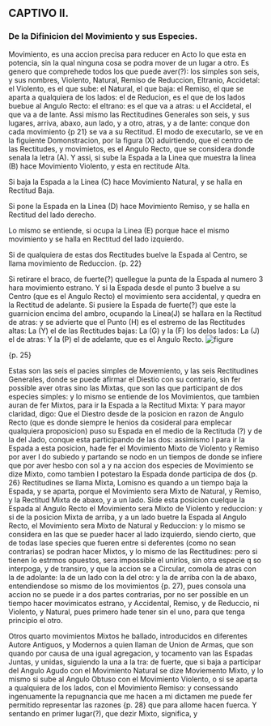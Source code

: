 ## CAPTIVO II.
### De la Difinicion del Movimiento y sus Especies. 

Movimiento, es una accion precisa para reducer en Acto lo que esta en potencia, sin la qual ninguna cosa se podra mover de un lugar a otro. Es genero que comprehede todos los que puede aver(?): los simples son seis, y sus nombres, Violento, Natural, Remiso de Reduccion, Eltranio, Accidetal: el Violento, es el que sube: el Natural, el que baja: el Remiso, el que se aparta a qualquiera de los lados: el de Reducion, es el que de los lados buebue al Angulo Recto: el eltrano: es el que va a atras: u el Accidetal, el que va a de lante. Assi mismo las Rectitudines Generales son seis, y sus lugares, arriva, abaxo, aun lado, y a otro, atras, y a de lante: conque don cada movimiento {p 21} se va a su Rectitud. El modo de executarlo, se ve en la figuiente Domonstracion, por la figura (X) aduirtiendo, que el centro de las Rectitudes, y movimietos, es el Angulo Recto, que se considera donde senala la letra (A). Y assi, si sube la Espada a la Linea que muestra la linea (B) hace Movimiento Violento, y esta en rectitude Alta.

Si baja la Espada a la Linea (C) hace Movimiento Natural, y se halla en Rectitud Baja.

Si pone la Espada en la Linea (D) hace Movimiento Remiso, y se halla en Rectitud del lado derecho.

Lo mismo se entiende, si ocupa la Linea (E) porque hace el mismo movimiento y se halla en Rectitud del lado izquierdo.

Si de qualquiera de estas dos Rectitudes buelve la Espada al Centro, se llama movimiento de Reduccion.
{p. 22}

Si retirare el braco, de fuerte(?) quellegue la punta de la Espada al numero 3 hara movimiento estrano. Y si la Espada desde el punto 3 buelve a su Centro (que es el Angulo Recto) el movimiento sera accidental, y quedra en la Rectitud de adelante.
Si pusiere la Espada de fuerte(?) que este la guarnicion encima del ambro, ocupando la Linea(J) se hallara en la Rectitud de atras: y se advierte que el Punto (H) es el estremo de las Rectitudes altas: La (Y) el de las Rectitudes bajas: La (G) y la (F) los delos lados: La (J) el de atras: Y la (P) el de adelante, que es el Angulo Recto.
![figure](https://github.com/RomanosTrechlis/MyNotes/blob/master/de_los_movimientos_rectitudes.png "")

{p. 25}

Estas son las seis el pacies simples de Movemiento, y las seis Rectitudines Generales, donde se puede afirmar el Diestio con su contrario, sin fer possible aver otras sino las Mixtas, que son las que participant de dos especies simples: y lo mismo se entiende de los Movimientos, que tambien auran de fer Mixtos, para ir la Espada a la Rectitud Mixta: Y para mayor claridad, digo: Que el Diestro desde de la posicion en razon de Angulo Recto (que  es donde siempre le henios da cosideral para emplecar qualquiera proposicion) puso su Espada en el medio de la Rectituda (?) y de la del Jado, conque esta participando de las dos: assimismo I para ir la Espada a esta posicion, hade fer el Movimiento Mixto de Violento y Remiso por aver I do subiedo y partando se nodo en un tiempos de donde se infiere que por aver hesbo con sol a y na accion dos especies de Movimiento se dize Mixto, como tambien I potestaro la Espada donde participa de dos {p. 26} Rectitudines se llama Mixta, Lomisno es quando a un tiempo baja la Espada, y se aparta, porque el Movimiento sera Mixto de Natural, y Remiso, y la Rectitud Mixta de abaxo, y a un lado. Side esta posicion cuelque la Espada al Angulo Recto el Movimiento sera Mixto de Violento y reduccion: y si de la posicion Mixta de arriba, y a un lado buetre la Espada al Angulo Recto, el Movimiento sera Mixto de Natural y Reduccion: y lo mismo se considera en las que se pueder hacer al lado izquierdo, siendo cierto, que de todas lase species que fueren entre si deferentes (como no sean contrarias) se podran hacer Mixtos, y lo mismo de las Rectitudines: pero si tienen lo estrmos opuestos, sera impossible el unirlos, sin otra especie q so interpoga, y de transiro, y que la accion se a Circular, comola de atras con la de adolante: la de un lado con la del otro: y la de arriba con la de abaxo, entendiendose so mismo de los movimientos {p. 27), pues consola una accion no se puede ir a dos partes contrarias, por no ser possible en un tiempo hacer movimicatos estrano, y Accidental, Remiso, y de Reduccio, ni Violento, y Natural, pues primero hade tener sin el uno, para que tenga principio el otro.

Otros quarto movimientos Mixtos he ballado, introducidos en diferentes Autore Antiguos, y Modernos a quien llaman de Union de Armas, que son quando por causa de una igual agregacion, y tocamento van las Espadas Juntas, y unidas, siguiendo la una a la tra: de fuerte, que si baja a participar del Angulo Agudo con el Movimiento Natural se dize Moviemento Mixto, y lo mismo si sube al Angulo Obtuso con el Movimiento Violento, o si se aparta a qualquiera de los lados, con el Movimiento Remiso: y consessando ingenuamente la repugnancia que me hacen a mi dictamen me puede fer permitido representar las razones {p. 28} que para allome hacen fuerca. Y sentando en primer lugar(?), que dezir Mixto, significa, y 

